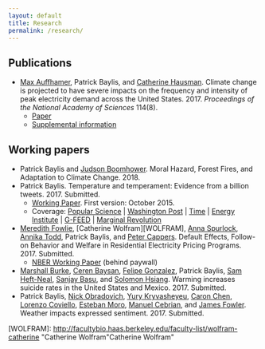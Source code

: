 ```yaml
---
layout: default
title: Research
permalink: /research/
---
```


## Publications

- [Max Auffhamer][AUFFHAMMER], Patrick Baylis, and [Catherine Hausman][HAUSMAN]. Climate change is projected to have severe impacts on the frequency and intensity of peak electricity demand across the United States.  2017. *Proceedings of the National Academy of Sciences* 114(8).
  - [Paper](http://www.pnas.org/content/early/2017/01/31/1613193114.full)
  - [Supplemental information](http://www.pnas.org/content/suppl/2017/02/01/1613193114.DCSupplemental/pnas.1613193114.sapp.pdf)

## Working papers
- Patrick Baylis and [Judson Boomhower][BOOMHOWER]. Moral Hazard, Forest Fires, and Adaptation to Climate Change. 2018.
- Patrick Baylis. Temperature and temperament: Evidence from a billion tweets. 2017. Submitted.
  - [Working Paper][JMP]. First version: October 2015.
  - Coverage: [Popular Science](http://www.popsci.com/science-confirms-obvious-we-hate-being-hot) \| [Washington Post](https://www.washingtonpost.com/news/wonk/wp/2016/01/07/clear-evidence-that-cold-days-are-better-than-hot-ones/) \| [Time](http://time.com/4172187/temperature-weather-hot-cold-preferences/) \| [Energy Institute](https://energyathaas.wordpress.com/2015/12/07/heat-and-happiness/) \| [G-FEED](http://www.g-feed.com/2015/12/warming-makes-people-unhappy-evidence.html) \| [Marginal Revolution](http://marginalrevolution.com/marginalrevolution/2016/01/do-you-get-grumpy-over-seventy-degrees-fahrenheit.html)
- [Meredith Fowlie][FOWLIE], [Catherine Wolfram][WOLFRAM], [Anna Spurlock][SPURLOCK], [Annika Todd][TODD], Patrick Baylis, and [Peter Cappers][CAPPERS]. Default Effects, Follow-on Behavior and Welfare in Residential Electricity Pricing Programs. 2017. Submitted.
  - [NBER Working Paper][defaultbias] (behind paywall)
- [Marshall Burke][BURKE], [Ceren Baysan][BAYSAN], [Felipe Gonzalez][GONZALES], Patrick Baylis, [Sam Heft-Neal][HEFTNEAL], [Sanjay Basu][BASU], and [Solomon Hsiang][HSIANG]. Warming increases suicide rates in the United States and Mexico. 2017. Submitted.
- Patrick Baylis, [Nick Obradovich][OBRADOVICH], [Yury Kryvasheyeu][KRYVASHEYEU], [Caron Chen][CHEN], [Lorenzo Coviello][COVIELLO], [Esteban Moro][MORO], [Manuel Cebrian][CEBRIAN], and [James Fowler][FOWLER]. Weather impacts expressed sentiment. 2017. Submitted.

<!-- Co-author links -->

[AUFFHAMMER]: http://www.auffhammer.com/ "Max Auffhammer"
[BASU]: http://www.google.com "Sanjay Basu"
[BAYSAN]: http://www.google.com "Ceren Basyan"
[BOOMHOWER]: http://www.judsonboomhower.com "Judson Boomhower"
[BORENSTEIN]: http://faculty.haas.berkeley.edu/borenste/ "Severin Borenstein"
[BURKE]: http://www.google.com "Marshall Burke"
[CAPPERS]: http://emp.lbl.gov/staff/peter-cappers "Peter Cappers"
[CEBRIAN]: http://www.google.com "Manuel Cebrian"
[CHEN]: http://www.google.com "Carol Chen"
[FOWLER]: http://www.google.com "James Fowler"
[FOWLIE]: http://nature.berkeley.edu/~fowlie/ "Meredith Fowlie"
[GONZALES]: http://www.google.com "Felipe Gonzales"
[GRAFFZIVIN]: http://gps.ucsd.edu/faculty-directory/joshua-graff-zivin.html "Josh Graff Zivin"
[HEFTNEAL]: http://www.google.com "Sam Heft-Neal"
[HAUSMAN]: http://fordschool.umich.edu/faculty/catherine-hausman "Catherine Hausman"
[HSIANG]: http://globalpolicy.science/solomon-hsiang/ "Solomon Hsiang"
[KRYVASHEYEU]: http://www.google.com "Yury Kryvasheyeu"
[COVIELLO]: http://www.google.com "Lorenzo Coviello"
[MORO]: http://www.google.com "Esteban Moro"
[NEIDELL]: http://www.columbia.edu/~mn2191/ "Matt Neidell"
[OBRADOVICH]: http://nickobradovich.com/ "Nick Obradovich"
[SPURLOCK]: http://eetd.lbl.gov/people/c-anna-spurlock "Anna Spurlock"
[TODD]: http://www.annikatodd.com/ "Annika Todd"
[WOLFRAM]: http://facultybio.haas.berkeley.edu/faculty-list/wolfram-catherine "Catherine Wolfram"Catherine Wolfram"


<!-- Paper links -->

[defaultbias]: http://www.nber.org/papers/w23553.pdf "Default effects"
[JMP]: /assets/pdf/Baylis_TT.pdf "JMP"
[JMPAPPENDIX]: /assets/pdf/Baylis_TT_Appendix.pdf "JMP Appendix"
